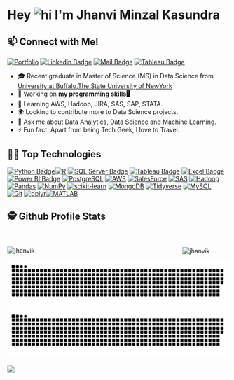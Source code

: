 

<!--
**jhanvik/jhanvik** is a ✨ _special_ ✨ repository because its `README.md` (this file) appears on your GitHub profile.

Here are some ideas to get you started:

- 🔭 I’m currently working on ...
- 🌱 I’m currently learning ...
- 👯 I’m looking to collaborate on ...
- 🤔 I’m looking for help with ...
- 💬 Ask me about ...
- 📫 How to reach me: ...
- 😄 Pronouns: ...
- ⚡ Fun fact: ...
-->




# **Hey <img src="https://user-images.githubusercontent.com/1303154/88677602-1635ba80-d120-11ea-84d8-d263ba5fc3c0.gif" width="28" height = "28px" alt="hi"> I'm Jhanvi Minzal Kasundra** 


## **📫 Connect with Me!**
[![Portfolio](https://img.shields.io/badge/Portfolio-%23000000.svg?style=for-the-badge&logo=firefox&logoColor=#FF7139)](https://jhanvik.github.io/JhanviKasundra.github.io/)
[![Linkedin Badge](https://img.shields.io/badge/-JhanviKasundra-0e76a8?style=flat&labelColor=0e76a8&logo=linkedin&logoColor=white)](https://www.linkedin.com/in/jhanvikasundra/) 
[![Mail Badge](https://img.shields.io/badge/-jhanvik99@gmail.com-c0392b?style=flat&labelColor=c0392b&logo=gmail&logoColor=white)](mailto:jhanvik99@gmail.com)
[![Tableau Badge](https://img.shields.io/badge/-TableauProfile-E97627?style=flat&labelColor=212121&logo=tableau)](https://public.tableau.com/app/profile/jhanvi.minzal.kasundra)


- 🎓 Recent graduate in Master of Science (MS) in Data Science from [University at Buffalo,The State University of NewYork](https://www.buffalo.edu)
- 🔭 Working on **my programming skills🖥️**
- 🌱 Learning AWS, Hadoop, JIRA, SAS, SAP, STATA.
- 🌍 Looking to contribute more to Data Science projects.
- 💬 Ask me about Data Analytics, Data Science and Machine Learning.
- ⚡ Fun fact: Apart from being Tech Geek, I love to Travel. 


## **👨‍💻 Top Technologies**

<!-- TODO: Make technologies links takes you to repositories -->
[![Python Badge](https://img.shields.io/badge/-Python-3776AB?style=for-the-badge&labelColor=212121&logo=python)](#)[![R](https://img.shields.io/badge/r-%23276DC3.svg?style=for-the-badge&logo=r&logoColor=white)](#) [![SQL Server Badge](https://img.shields.io/badge/-SQL-CC2927?style=for-the-badge&labelColor=212121&logo=Microsoft%20SQL%20Server&logoColor=CC2927)](#) [![Tableau Badge](https://img.shields.io/badge/-Tableau-E97627?style=for-the-badge&labelColor=212121&logo=tableau)](#) [![Excel Badge](https://img.shields.io/badge/-Microsoft%20Excel-217346?style=for-the-badge&labelColor=212121&logo=Microsoft%20Excel&logoColor=217346)](#) [![Power BI Badge](https://img.shields.io/badge/-Power%20BI-F2C811?style=for-the-badge&labelColor=212121&logo=powerbi)](#) [![PostgreSQL](https://img.shields.io/badge/PostgreSQL-%2320232a.svg?style=for-the-badge&logo=PostgreSQL&logoColor=%2361DAFB)](#) [![AWS](https://img.shields.io/badge/AWS-%23E34F26.svg?style=for-the-badge&logo=AWS&logoColor=white)](#) [![SalesForce](https://img.shields.io/badge/SalesForce-%231572B6.svg?style=for-the-badge&logo=Salesforce&logoColor=white)](#) [![SAS](https://img.shields.io/badge/SAS-%23404d59.svg?style=for-the-badge&logo=express&logoColor=%2361DAFB)](#) [![Hadoop](https://img.shields.io/badge/Hadoop-6DA55F?style=for-the-badge&logo=Hadoop&logoColor=white)](#) [![Pandas](https://img.shields.io/badge/pandas-%23150458.svg?style=for-the-badge&labelColor=212121&logo=pandas&logoColor=white)](#) [![NumPy](https://img.shields.io/badge/numpy-%23013243.svg?style=for-the-badge&labelColor=212121&logo=numpy&logoColor=white)](#) [![scikit-learn](https://img.shields.io/badge/scikit--learn-%23F7931E.svg?style=for-the-badge&labelColor=212121&logo=scikit-learn&logoColor=white)](#) [![MongoDB](https://img.shields.io/badge/MongoDB-%234ea94b.svg?style=for-the-badge&logo=mongodb&logoColor=white)](#) [![Tidyverse](https://img.shields.io/badge/Tidyverse-%23316192.svg?style=for-the-badge&logo=Tidyverse&logoColor=white)](#) [![MySQL](https://img.shields.io/badge/mysql-%2300f.svg?style=for-the-badge&logo=mysql&logoColor=white)](#) [![Git](https://img.shields.io/badge/git-%23F05033.svg?style=for-the-badge&labelColor=212121&logo=git&logoColor=white)](#)  [![dplyr](https://img.shields.io/badge/dplyr-%230db7ed.svg?style=for-the-badge&logo=dplyr&logoColor=white)](#)[![MATLAB](https://img.shields.io/badge/MATLAB-%23323330.svg?style=for-the-badge&logo=MATLAB&logoColor=%23F7DF1E)](#)


## **🕵️ Github Profile Stats** 
</br>



<p><img align="left" src="https://github-readme-stats.vercel.app/api?username=jhanvik&layout=compact&theme=radical&show_icons=true&locale=en" 
	alt="jhanvik" width="400"  /></p>

<p><img align="center" src="https://github-readme-stats.vercel.app/api/top-langs?username=jhanvik&hide=Jupyter%20Notebook&layout=compact&theme=radical&show_icons=true&locale=en" 
	alt="jhanvik" width="400" /></p>
  
 <div align="center">
 
 ![github contribution grid snake animation](https://raw.githubusercontent.com/AkshatRastogi-1nC0re/AkshatRastogi-1nC0re/output/github-contribution-grid-snake-sissa.svg#gh-dark-mode-only)
![github contribution grid snake animation](https://raw.githubusercontent.com/AkshatRastogi-1nC0re/AkshatRastogi-1nC0re/output/github-contribution-grid-snake-sissa-white.svg#gh-light-mode-only)
  
</div>
<img src="https://raw.githubusercontent.com/halfrost/halfrost/master/icons/header_.png">


